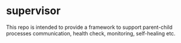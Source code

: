 # supervisor
This repo is intended to provide a framework to support parent-child processes communication, health check, monitoring, self-healing etc.
